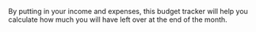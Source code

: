 By putting in your income and expenses, this budget tracker will help you calculate how much you will have left over at the end of the month.